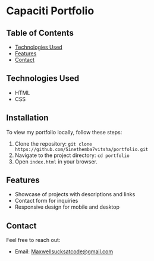 # Capaciti Portfolio

## Table of Contents
- [Technologies Used](#technologies-used)
- [Features](#features)
- [Contact](#contact)


## Technologies Used
- HTML
- CSS


## Installation
To view my portfolio locally, follow these steps:
1. Clone the repository: `git clone https://github.com/Sinethemba7vitsha/portfolio.git`
2. Navigate to the project directory: `cd portfolio`
3. Open `index.html` in your browser.


## Features
- Showcase of projects with descriptions and links
- Contact form for inquiries
- Responsive design for mobile and desktop


## Contact
Feel free to reach out:
- Email: Maxwellsucksatcode@gmail.com
